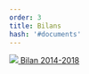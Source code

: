 ```yaml
---
order: 3
title: Bilans
hash: '#documents'
---
```


<div class="ProtocolsDocumentsGrid">
  <a href="/get-involved/Bilan-Observatoire-Rapaces-2014-2018.pdf" target="_blank" class="ProtocolsDocumentsCard">
    <img class="ProtocolsDocumentsPicture" src="/get-involved/Bilan-Observatoire-Rapaces-2014-2018.webp" />
    <span class="green01 fw-600">Bilan 2014-2018</span>
  </a>
</div>
